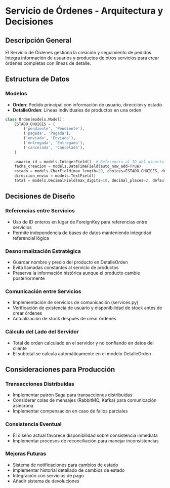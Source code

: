 # Servicio de Órdenes - Arquitectura y Decisiones

## Descripción General
El Servicio de Órdenes gestiona la creación y seguimiento de pedidos. Integra información de usuarios y productos de otros servicios para crear órdenes completas con líneas de detalle.

## Estructura de Datos

### Modelos
- **Orden**: Pedido principal con información de usuario, dirección y estado
- **DetalleOrden**: Líneas individuales de productos en una orden

```python
class Orden(models.Model):
    ESTADO_CHOICES = (
        ('pendiente', 'Pendiente'),
        ('pagada', 'Pagada'),
        ('enviada', 'Enviada'),
        ('entregada', 'Entregada'),
        ('cancelada', 'Cancelada'),
    )
    
    usuario_id = models.IntegerField()  # Referencia al ID del usuario
    fecha_creacion = models.DateTimeField(auto_now_add=True)
    estado = models.CharField(max_length=20, choices=ESTADO_CHOICES, default='pendiente')
    direccion_envio = models.TextField()
    total = models.DecimalField(max_digits=10, decimal_places=2, default=0)
```

## Decisiones de Diseño

### Referencias entre Servicios
- Uso de ID enteros en lugar de ForeignKey para referencias entre servicios
- Permite independencia de bases de datos manteniendo integridad referencial lógica

### Desnormalización Estratégica
- Guardar nombre y precio del producto en DetalleOrden
- Evita llamadas constantes al servicio de productos
- Preserva la información histórica aunque el producto cambie posteriormente

### Comunicación entre Servicios
- Implementación de servicios de comunicación (services.py)
- Verificación de existencia de usuario y disponibilidad de stock antes de crear órdenes
- Actualización de stock después de crear órdenes

### Cálculo del Lado del Servidor
- Total de orden calculado en el servidor y no confiando en datos del cliente
- El subtotal se calcula automáticamente en el modelo DetalleOrden

## Consideraciones para Producción

### Transacciones Distribuidas
- Implementar patrón Saga para transacciones distribuidas
- Considerar colas de mensajes (RabbitMQ, Kafka) para comunicación asíncrona
- Implementar compensación en caso de fallos parciales

### Consistencia Eventual
- El diseño actual favorece disponibilidad sobre consistencia inmediata
- Implementar procesos de reconciliación para manejar inconsistencias

### Mejoras Futuras
- Sistema de notificaciones para cambios de estado
- Implementar historial detallado de cambios de estado
- Integración con servicios de pago
- Añadir sistema de devoluciones